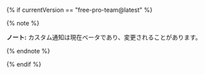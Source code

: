 {% if currentVersion == "free-pro-team@latest" %}

{% note %}

**ノート:** カスタム通知は現在ベータであり、変更されることがあります。

{% endnote %}

{% endif %}
